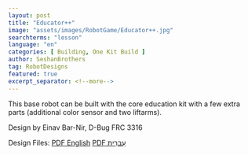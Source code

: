```yaml
---
layout: post
title: "Educator++"
image: "assets/images/RobotGame/Educator++.jpg"
searchterms: "lesson"
language: "en"
categories: [ Building, One Kit Build ]
author: SeshanBrothers
tag: RobotDesigns
featured: true
excerpt_separator: <!--more-->
---
```


This base robot can be built with the core education kit with a few extra parts (additional color sensor and two liftarms).

Design by Einav Bar-Nir, D-Bug FRC 3316

Design Files:
 <a href="/en/RobotGame/Educator++English.pdf">PDF English</a>
 <a href="/enm/RobotGame/Educator++.pdf">PDF עִברִית</a>
